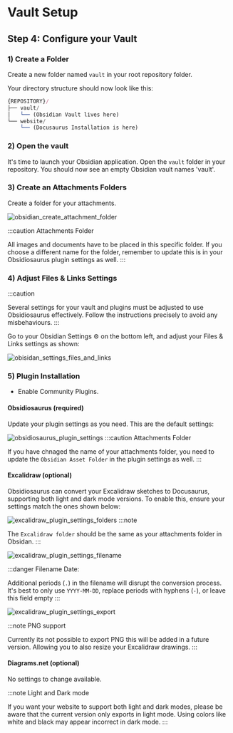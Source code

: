 # Vault Setup

## Step 4: Configure your Vault

### 1) Create a Folder

Create a new folder named `vault` in your root repository folder.

Your directory structure should now look like this:
```js
{REPOSITORY}/
├── vault/
│   └── (Obsidian Vault lives here)
└── website/
    └── (Docusaurus Installation is here)
```

### 2) Open the vault 

It's time to launch your Obsidian application. Open the `vault` folder in your repository. 
You should now see an empty Obsidian vault names 'vault'.

### 3) Create an Attachments Folders

Create a folder for your attachments.

![obsidian_create_attachment_folder](//assets/obsidian_create_attachment_folder_500.webp)

:::caution Attachments Folder

All images and documents have to be placed in this specific folder. If you choose a different name for the folder, remember to update this is in your Obsidiosaurus plugin settings as well.
:::

###  4) Adjust Files & Links Settings

:::caution

Several settings for your vault and plugins must be adjusted to use Obsidiosaurus effectively.
Follow the instructions precisely to avoid any misbehaviours. 
:::

Go to your Obsidian Settings ⚙️ on the bottom left, and adjust your Files & Links settings as shown:

![obisidan_settings_files_and_links](//assets/obisidan_settings_files_and_links.webp)

### 5) Plugin Installation

- Enable Community Plugins.

#### Obsidiosaurus (required)

Update your plugin settings as you need.
This are the default settings:

![obsidiosaurus_plugin_settings](//assets/obsidiosaurus_plugin_settings.webp)
:::caution Attachments Folder

If you have chnaged the name of your attachments folder, you need to update the `Obsidian Asset Folder` in the plugin settings as well.
:::


#### Excalidraw (optional)

Obsidiosaurus can convert your Excalidraw sketches to Docusaurus, supporting both light and dark mode versions. To enable this, ensure your settings match the ones shown below:

![excalidraw_plugin_settings_folders](//assets/excalidraw_plugin_settings_folders.webp)
:::note

 The `Excalidraw folder` should be the same as your attachments folder in Obsidan.
:::

![excalidraw_plugin_settings_filename](//assets/excalidraw_plugin_settings_filename.webp)

:::danger Filename Date:

Additional periods (`.`) in the filename will disrupt the conversion process. It's best to only use 
`YYYY-MM-DD`, replace periods with hyphens (`-`), or leave this field empty
:::

![excalidraw_plugin_settings_export](//assets/excalidraw_plugin_settings_export.webp)

:::note PNG support

Currently its not possible to export PNG this will be added in a future version.
Allowing you to also resize your Excalidraw drawings.
:::

#### Diagrams.net (optional)

No settings to change available.

:::note Light and Dark mode

If you want your website to support both light and dark modes, please be aware that the
current version only exports in light mode. Using colors like white and black may appear
incorrect in dark mode.
:::



